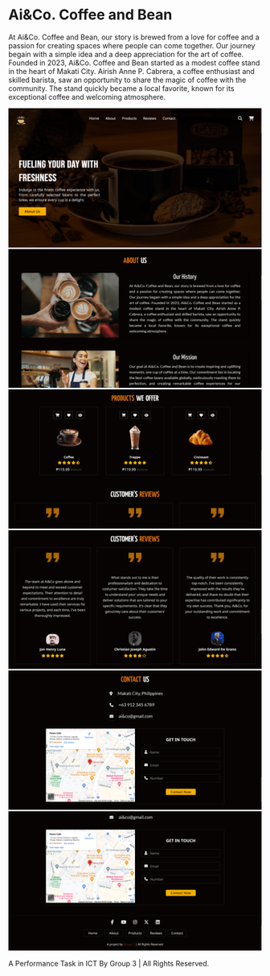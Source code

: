 # Ai&Co. Coffee and Bean

At Ai&Co. Coffee and Bean, our story is brewed from a love for coffee and a passion for creating spaces where people can come together. 
Our journey begain with a simple idea and a deep appreciation for the art of coffee. Founded in 2023, Ai&Co. 
Coffee and Bean started as a modest coffee stand in the heart of Makati City. Airish Anne P. Cabrera, a coffee enthusiast and skilled barista, 
saw an opportunity to share the magic of coffee with the community. The stand quickly became a local favorite, known for its exceptional coffee and 
welcoming atmosphere. 

![snapshot 1](./static/snapshot1.png)
![snapshot 2](./static/snapshot2.png)
![snapshot 3](./static/snapshot3.png)
![snapshot 4](./static/snapshot4.png)
![snapshot 5](./static/snapshot5.png)
![snapshot 6](./static/snapshot6.png)

A Performance Task in ICT By Group 3 | All Rights Reserved.
